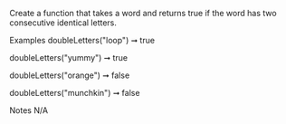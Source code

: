 Create a function that takes a word and returns true if the word has two consecutive identical letters.

Examples
doubleLetters("loop") ➞ true

doubleLetters("yummy") ➞ true

doubleLetters("orange") ➞ false

doubleLetters("munchkin") ➞ false

Notes
N/A